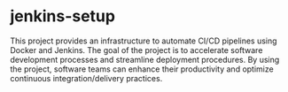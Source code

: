 # jenkins-setup
This project provides an infrastructure to automate CI/CD pipelines using Docker and Jenkins. The goal of the project is to accelerate software development processes and streamline deployment procedures. By using the project, software teams can enhance their productivity and optimize continuous integration/delivery practices.
